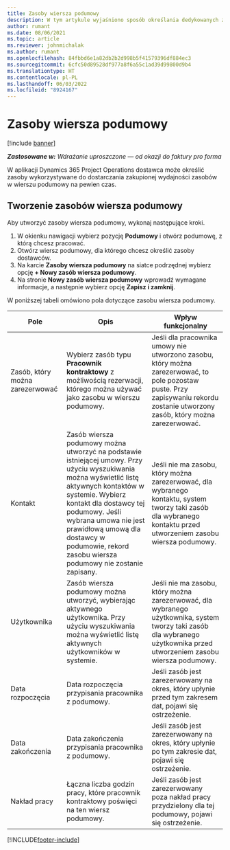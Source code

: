 ```yaml
---
title: Zasoby wiersza podumowy
description: W tym artykule wyjaśniono sposób określania dedykowanych zasobów dostarczanych przez dostawcę na określony czas z konkretną pozycją podumowy.
author: rumant
ms.date: 08/06/2021
ms.topic: article
ms.reviewer: johnmichalak
ms.author: rumant
ms.openlocfilehash: 84fbbd6e1a82db2b2d998b5f41579396df884ec3
ms.sourcegitcommit: 6cfc50d89528df977a8f6a55c1ad39d99800d9b4
ms.translationtype: HT
ms.contentlocale: pl-PL
ms.lasthandoff: 06/03/2022
ms.locfileid: "8924167"
---
```

# <a name="subcontract-line-resources"></a>Zasoby wiersza podumowy

[!include [banner](../../includes/dataverse-preview.md)]

_**Zastosowane w:** Wdrażanie uproszczone — od okazji do faktury pro forma_

W aplikacji Dynamics 365 Project Operations dostawca może określić zasoby wykorzystywane do dostarczania zakupionej wydajności zasobów w wierszu podumowy na pewien czas.

## <a name="create-subcontract-line-resources"></a>Tworzenie zasobów wiersza podumowy

Aby utworzyć zasoby wiersza podumowy, wykonaj następujące kroki.

1. W okienku nawigacji wybierz pozycję **Podumowy** i otwórz podumowę, z którą chcesz pracować.
2. Otwórz wiersz podumowy, dla którego chcesz określić zasoby dostawców.
3. Na karcie **Zasoby wiersza podumowy** na siatce podrzędnej wybierz opcję **+ Nowy zasób wiersza podumowy**.
4. Na stronie **Nowy zasób wiersza podumowy** wprowadź wymagane informacje, a następnie wybierz opcję **Zapisz i zamknij**.

W poniższej tabeli omówiono pola dotyczące zasobu wiersza podumowy.

| Pole | Opis | Wpływ funkcjonalny |
| ----- | ----------- | ----------------- |
| Zasób, który można zarezerwować | Wybierz zasób typu **Pracownik kontraktowy** z możliwością rezerwacji, którego można używać jako zasobu w wierszu podumowy.| Jeśli dla pracownika umowy nie utworzono zasobu, który można zarezerwować, to pole pozostaw puste. Przy zapisywaniu rekordu zostanie utworzony zasób, który można zarezerwować.  |
| Kontakt | Zasób wiersza podumowy można utworzyć na podstawie istniejącej umowy. Przy użyciu wyszukiwania można wyświetlić listę aktywnych kontaktów w systemie. Wybierz kontakt dla dostawcy tej podumowy. Jeśli wybrana umowa nie jest prawidłową umową dla dostawcy w podumowie, rekord zasobu wiersza podumowy nie zostanie zapisany.| Jeśli nie ma zasobu, który można zarezerwować, dla wybranego kontaktu, system tworzy taki zasób dla wybranego kontaktu przed utworzeniem zasobu wiersza podumowy. |
| Użytkownika | Zasób wiersza podumowy można utworzyć, wybierając aktywnego użytkownika. Przy użyciu wyszukiwania można wyświetlić listę aktywnych użytkowników w systemie.| Jeśli nie ma zasobu, który można zarezerwować, dla wybranego użytkownika, system tworzy taki zasób dla wybranego użytkownika przed utworzeniem zasobu wiersza podumowy. |
| Data rozpoczęcia | Data rozpoczęcia przypisania pracownika z podumowy.| Jeśli zasób jest zarezerwowany na okres, który upłynie przed tym zakresem dat, pojawi się ostrzeżenie. |
| Data zakończenia | Data zakończenia przypisania pracownika z podumowy.| Jeśli zasób jest zarezerwowany na okres, który upłynie po tym zakresie dat, pojawi się ostrzeżenie. |
| Nakład pracy | Łączna liczba godzin pracy, które pracownik kontraktowy poświęci na ten wiersz podumowy.| Jeśli zasób jest zarezerwowany poza nakład pracy przydzielony dla tej podumowy, pojawi się ostrzeżenie. |


[!INCLUDE[footer-include](../../includes/footer-banner.md)]

